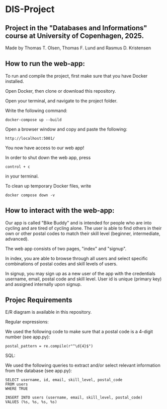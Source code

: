 # DIS-Project

## Project in the "Databases and Informations" course at University of Copenhagen, 2025. 

Made by Thomas T. Olsen, Thomas F. Lund and Rasmus D. Kristensen

## How to run the web-app: 

To run and compile the project, first make sure that you have Docker installed.

Open Docker, then clone or download this repository. 

Open your terminal, and navigate to the project folder. 

Write the following command: 

```
docker-compose up --build
```

Open a browser window and copy and paste the following: 

```
http://localhost:5001/
```

You now have access to our web app! 


In order to shut down the web app, press 

```
control + c
```

in your terminal. 

To clean up temporary Docker files, write

```
docker compose down -v
```

## How to interact with the web-app: 

Our app is called "Bike Buddy" and is intended for people who are into cycling and are tired of cycling alone. The user is able to find others in their own or other postal codes to match their skill level (beginner, intermediate, advanced). 

The web app consists of two pages, "index" and "signup". 

In index, you are able to browse through all users and select specific combinations of postal codes and skill levels of users. 

In signup, you may sign up as a new user of the app with the credentials username, email, postal code and skill level. User id is unique (primary key) and assigned internally upon signup. 


## Projec Requirements

E/R diagram is available in this repository. 

Regular expressions: 

We used the following code to make sure that a postal code is a 4-digit number (see app.py): 

```
postal_pattern = re.compile(r"^\d{4}$")
```

SQL: 

We used the following queries to extract and/or select relevant information from the database (see app.py): 

```
SELECT username, id, email, skill_level, postal_code
FROM users
WHERE TRUE
```

```
INSERT INTO users (username, email, skill_level, postal_code)
VALUES (%s, %s, %s, %s)
```